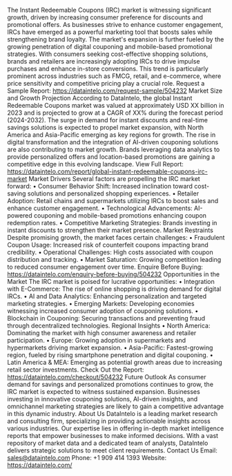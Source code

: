The Instant Redeemable Coupons (IRC) market is witnessing significant growth, driven by increasing consumer preference for discounts and promotional offers. As businesses strive to enhance customer engagement, IRCs have emerged as a powerful marketing tool that boosts sales while strengthening brand loyalty. The market's expansion is further fueled by the growing penetration of digital couponing and mobile-based promotional strategies.
With consumers seeking cost-effective shopping solutions, brands and retailers are increasingly adopting IRCs to drive impulse purchases and enhance in-store conversions. This trend is particularly prominent across industries such as FMCG, retail, and e-commerce, where price sensitivity and competitive pricing play a crucial role.
Request a Sample Report: https://dataintelo.com/request-sample/504232
Market Size and Growth Projection
According to DataIntelo, the global Instant Redeemable Coupons market was valued at approximately USD XX billion in 2023 and is projected to grow at a CAGR of XX% during the forecast period (2024-2032). The surge in demand for instant discounts and real-time savings solutions is expected to propel market expansion, with North America and Asia-Pacific emerging as key regions for growth.
The rise in digital transformation and the integration of AI-driven couponing solutions are also contributing to market growth. Brands leveraging data analytics to provide personalized offers and location-based promotions are gaining a competitive edge in this evolving landscape.
View Full Report: https://dataintelo.com/report/global-instant-redeemable-coupons-irc-market
Market Drivers
Several factors are propelling the IRC market forward:
•	Consumer Behavior Shift: Increased inclination toward cost-saving solutions and personalized shopping experiences.
•	Retailer Adoption: Retail chains and supermarkets utilizing IRCs to boost sales and enhance customer engagement.
•	Technological Advancements: AI-powered couponing and mobile-based promotions enhancing coupon redemption rates.
•	Competitive Marketing Strategies: Brands investing in instant discounts to strengthen their market presence.
Market Restraints
Despite promising growth, the market faces certain challenges:
•	Fraudulent Coupon Usage: Increased risk of counterfeit coupons impacting brand credibility.
•	Operational Challenges: High costs associated with coupon distribution and tracking.
•	Market Saturation: Growing competition leading to reduced consumer engagement over time.
Enquire Before Buying: https://dataintelo.com/enquiry-before-buying/504232
Opportunities in the Market
The IRC market is poised for lucrative opportunities:
•	Integration with E-Commerce: The rise of online shopping is driving demand for digital IRCs.
•	AI and Data Analytics: Enhancing personalization and targeted marketing strategies.
•	Emerging Markets: Developing economies witnessing increased consumer adoption of couponing solutions.
•	Blockchain in Couponing: Securing transactions and preventing fraud through decentralized technologies.
Regional Insights
•	North America: Dominating the market with high consumer awareness and retailer participation.
•	Europe: Growing adoption in supermarkets and hypermarkets driving market expansion.
•	Asia-Pacific: Fastest-growing region, fueled by rising smartphone penetration and digital couponing.
•	Latin America & MEA: Emerging as potential growth areas due to increasing retail sector investments.
Check Out the Report: https://dataintelo.com/checkout/504232
Future Outlook
As consumer demand for savings and personalized promotions continues to grow, the IRC market is expected to witness sustained expansion. Businesses investing in innovative couponing solutions, AI-driven insights, and omnichannel marketing strategies are likely to gain a competitive advantage in this dynamic industry.
About Us
DataIntelo is a leading market research and consulting firm, specializing in providing actionable insights across various industries. Our expertise lies in offering in-depth market intelligence reports that empower businesses to make informed decisions. With a vast repository of market data and a dedicated team of analysts, DataIntelo delivers strategic solutions to meet client requirements.
Contact Us
Email: sales@dataintelo.com
Phone: +1 909 414 1393
Website: https://dataintelo.com/
